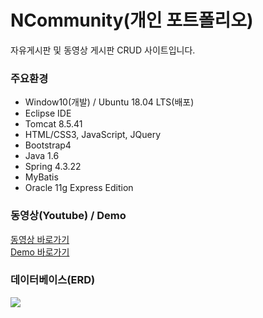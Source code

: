 # NCommunity(개인 포트폴리오)
자유게시판 및 동영상 게시판 CRUD 사이트입니다.
<h3>주요환경</h3>
<ul>
  <li>Window10(개발) / Ubuntu 18.04 LTS(배포)</li>
  <li>Eclipse IDE</li>
  <li>Tomcat 8.5.41</li>
  <li>HTML/CSS3, JavaScript, JQuery</li>
  <li>Bootstrap4</li>
  <li>Java 1.6</li>
  <li>Spring 4.3.22</li>
  <li>MyBatis</li>
  <li>Oracle 11g Express Edition</li>
</ul>
<h3>동영상(Youtube) / Demo</h3>
<a href="https://youtu.be/3b80aUhm8Uw">동영상 바로가기</a><br>
<a href="https://iamiportfolio.com/NCM/">Demo 바로가기</a>
<h3>데이터베이스(ERD)</h3>
<img src="https://user-images.githubusercontent.com/47962660/56864638-def9ca80-69ff-11e9-926c-1bda42897b63.PNG"/>
